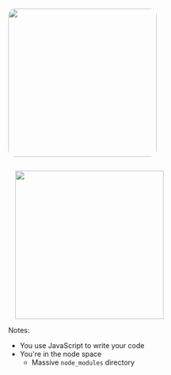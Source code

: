 
<img src="img/javascript-logo.png" height="300" style="margin-top: 2em; border-radius: 1em;" />
<img src="img/typescript-logo.png" height="300" style="margin-left: 1em; margin-top: 2em;" />

Notes:
- You use JavaScript to write your code
- You're in the node space
  - Massive `node_modules` directory
